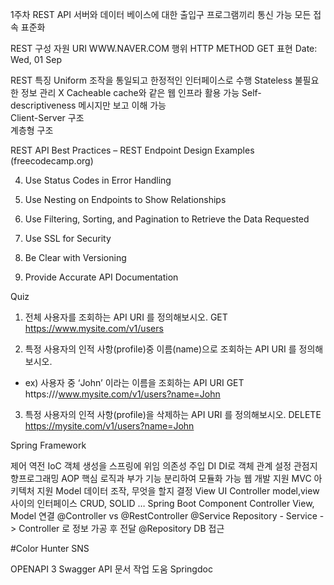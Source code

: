 
1주차
REST API
	서버와 데이터 베이스에 대한 출입구
	프로그램끼리 통신 가능
	모든 접속 표준화

REST 구성
	자원  URI			WWW.NAVER.COM
	행위 HTTP METHOD		GET
	표현 				Date: Wed, 01 Sep

REST 특징
	Uniform	조작을 통일되고 한정적인 인터페이스로 수행
	Stateless	불필요한 정보 관리 X
	Cacheable	cache와 같은 웹 인프라 활용 가능
	Self-descriptiveness	메시지만 보고 이해 가능	
	Client-Server 구조	
	계층형 구조

REST API Best Practices – REST Endpoint Design Examples (freecodecamp.org)

4. Use Status Codes in Error Handling
 

5. Use Nesting on Endpoints to Show Relationships
6. Use Filtering, Sorting, and Pagination to Retrieve the Data Requested
7. Use SSL for Security

8. Be Clear with Versioning
9. Provide Accurate API Documentation



Quiz

1. 전체 사용자를 조회하는 API URI 를 정의해보시오.
GET https://www.mysite.com/v1/users

2. 특정 사용자의 인적 사항(profile)중 이름(name)으로 조회하는 API URI 를 정의해보시오.
- ex) 사용자 중 ‘John’ 이라는 이름을 조회하는 API URI
GET https:///www.mysite.com/v1/users?name=John


3. 특정 사용자의 인적 사항(profile)을 삭제하는 API URI 를 정의해보시오.
DELETE https://mysite.com/v1/users?name=John


Spring Framework

제어 역전 IoC		객체 생성을 스프링에 위임
의존성 주입 DI	DI로 객체 관계 설정
관점지향프로그래밍 AOP	핵심 로직과 부가 기능 분리하여 모듈화 가능
웹 개발 지원 		MVC 아키텍처 지원
	Model		데이터 조작, 무엇을 할지 결정
	View		UI
	Controller	model,view 사이의 인터페이스
		CRUD, SOLID …
Spring Boot Component
	Controller	View, Model 연결
			@Controller vs @RestController
	@Service    	Repository - Service -> Controller 로 정보 가공 후 전달
	@Repository	DB 접근

#Color Hunter SNS

OPENAPI 3
Swagger	API 문서 작업 도움
Springdoc


 





